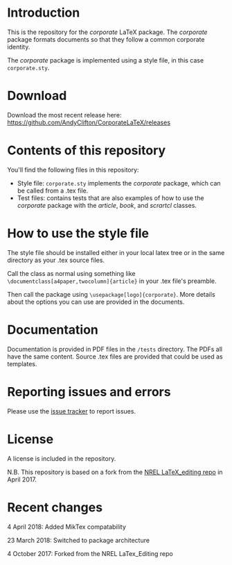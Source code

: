 # Introduction
This is the repository for the _corporate_ LaTeX package. The _corporate_ package formats documents so that they follow a common corporate identity.

The _corporate_ package is implemented using a style file, in this case `corporate.sty`.

# Download
Download the most recent release here: https://github.com/AndyClifton/CorporateLaTeX/releases

# Contents of this repository
You'll find the following files in this repository:
* Style file: `corporate.sty` implements the _corporate_ package, which can be called from a .tex file.
* Test files: contains tests that are also examples of how to use the _corporate_ package with the _article_, _book_, and _scrartcl_ classes.

# How to use the style file
The style file should be installed either in your local latex tree or in the same directory as your .tex source files.

Call the class as normal using something like `\documentclass[a4paper,twocolumn]{article}` in your .tex file's preamble.

Then call the package using `\usepackage[logo]{corporate}`. More details about the options you can use are provided in the documents.

# Documentation
Documentation is provided in PDF files in the `/tests` directory. The PDFs all have the same content. Source .tex files are provided that could be used as templates.


# Reporting issues and errors
Please use the [issue tracker](../../issues) to report issues.


# License
A license is included in the repository.

N.B. This repository is based on a fork from the [NREL LaTeX_editing repo](https://github.com/NREL/latex_editing) in April 2017.

# Recent changes
4 April 2018: Added MikTex compatability

23 March 2018: Switched to package architecture

4 October 2017: Forked from the NREL LaTex_Editing repo
